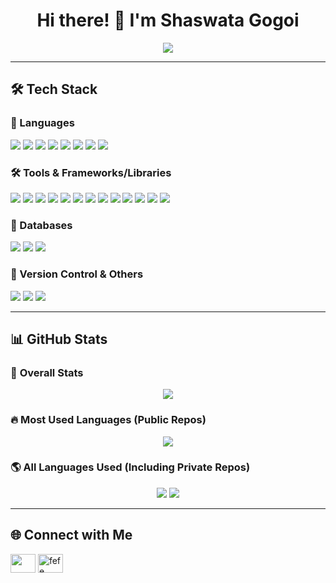 <h1 align="center">Hi there! 👋 I'm Shaswata Gogoi</h1>
<p align="center">
  <img src="https://readme-typing-svg.herokuapp.com?font=Fira+Code&pause=1000&center=true&vCenter=true&width=435&lines=Full-Stack+Developer;Tech+Explorer;Avid+Learner" />
</p>

---

## 🛠️ Tech Stack

### 🚀 Languages
<p align="left">
  <img src="https://img.shields.io/badge/JavaScript-F7DF1E?style=for-the-badge&logo=javascript&logoColor=black" />
  <img src="https://img.shields.io/badge/TypeScript-3178C6?style=for-the-badge&logo=typescript&logoColor=white" />
  <img src="https://img.shields.io/badge/C++-00599C?style=for-the-badge&logo=cplusplus&logoColor=white" />
  <img src="https://img.shields.io/badge/C-00599C?style=for-the-badge&logo=c&logoColor=white" />
  <img src="https://img.shields.io/badge/Python-3776AB?style=for-the-badge&logo=python&logoColor=white" />
  <img src="https://img.shields.io/badge/SQL-4479A1?style=for-the-badge&logo=postgresql&logoColor=white" />
  <img src="https://img.shields.io/badge/Solidity-363636?style=for-the-badge&logo=solidity&logoColor=white" />
  <img src="https://img.shields.io/badge/Go-00ADD8?style=for-the-badge&logo=go&logoColor=white" />
</p>

### 🛠️ Tools & Frameworks/Libraries
<p align="left">
  <img src="https://img.shields.io/badge/React-20232A?style=for-the-badge&logo=react&logoColor=61DAFB" />
  <img src="https://img.shields.io/badge/Angular-Official?style=for-the-badge&logo=angular&logoColor=white&labelColor=C3002F&color=EAEAEA" />
  <img src="https://img.shields.io/badge/Redux-764ABC?style=for-the-badge&logo=redux&logoColor=white" />
  <img src="https://img.shields.io/badge/Node.js-43853D?style=for-the-badge&logo=node.js&logoColor=white" />
  <img src="https://img.shields.io/badge/Express-000000?style=for-the-badge&logo=express&logoColor=white" />
  <img src="https://img.shields.io/badge/Next.js-000000?style=for-the-badge&logo=nextdotjs&logoColor=white" />
  <img src="https://img.shields.io/badge/EJS-8BC34A?style=for-the-badge&logo=ejs&logoColor=black" />
  <img src="https://img.shields.io/badge/FastAPI-005571?style=for-the-badge&logo=fastapi" />
  <img src="https://img.shields.io/badge/TailwindCSS-38B2AC?style=for-the-badge&logo=tailwind-css&logoColor=white" />
  <img src="https://img.shields.io/badge/Bootstrap-7952B3?style=for-the-badge&logo=bootstrap&logoColor=white" />
  <img src="https://img.shields.io/badge/MaterialUI-007FFF?style=for-the-badge&logo=mui&logoColor=white" />
  <img src="https://img.shields.io/badge/ShadCN-000000?style=for-the-badge&logo=shadcn&logoColor=white" />
  <img src="https://img.shields.io/badge/Docker-Official?style=for-the-badge&logo=docker&labelColor=17191E&color=1D63ED" />
</p>

### 💾 Databases
<p align="left">
  <img src="https://img.shields.io/badge/MongoDB-4EA94B?style=for-the-badge&logo=mongodb&logoColor=white" />
  <img src="https://img.shields.io/badge/PostgreSQL-316192?style=for-the-badge&logo=postgresql&logoColor=white" />
  <img src="https://img.shields.io/badge/Supabase-3ECF8E?style=for-the-badge&logo=supabase&logoColor=white" />
</p>

### 🔧 Version Control & Others
<p align="left">
  <img src="https://img.shields.io/badge/Git-F05032?style=for-the-badge&logo=git&logoColor=white" />
  <img src="https://img.shields.io/badge/GitHub-181717?style=for-the-badge&logo=github&logoColor=white" />
  <img src="https://img.shields.io/badge/Bitbucket-0052CC?style=for-the-badge&logo=bitbucket&logoColor=white" />
</p>

---

## 📊 GitHub Stats  

### 🚀 **Overall Stats**
<p align="center">
  <img src="https://github-readme-stats.vercel.app/api?username=ShaswataG&show_icons=true&theme=dark&count_private=true" />
</p>

### 🔥 **Most Used Languages (Public Repos)**
<p align="center">
  <img src="https://github-readme-stats.vercel.app/api/top-langs/?username=ShaswataG&layout=compact&theme=dark&count_private=true" />
</p>

### 🌎 **All Languages Used (Including Private Repos)**
<p align="center">
  <img src="https://github-profile-summary-cards.vercel.app/api/cards/repos-per-language?username=ShaswataG&theme=dark" />
  <img src="https://github-profile-summary-cards.vercel.app/api/cards/most-commit-language?username=ShaswataG&theme=dark" />
</p>

---

## 🌐 Connect with Me  
<p align="left">
  <a href="https://www.linkedin.com/in/shaswata-gogoi"><img src="https://raw.githubusercontent.com/rahuldkjain/github-profile-readme-generator/master/src/images/icons/Social/linked-in-alt.svg" height="30" width="40" /></a>
  <a href="https://www.instagram.com/ishaswatg"><img  src="https://raw.githubusercontent.com/rahuldkjain/github-profile-readme-generator/master/src/images/icons/Social/instagram.svg" alt="fefe" height="30" width="40" /></a>
</p>
